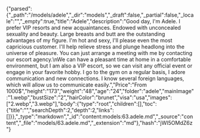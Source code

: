 {"parsed":{"_path":"/models/adele","_dir":"models","_draft":false,"_partial":false,"_locale":"","_empty":true,"title":"Adele","description":"Good day, I'm Adele. I prefer VIP resorts and new acquaintances. Endowed with unconcealed sexuality and beauty. Large breasts and butt are the outstanding advantages of my figure. I'm hot and sexy, I'll please even the most capricious customer. I'll help relieve stress and plunge headlong into the universe of pleasure. You can just arrange a meeting with me by contacting our escort agency.\nWe can have a pleasant time at home in a comfortable environment, but I am also a VIP escort, so we can visit any official event or engage in your favorite hobby. I go to the gym on a regular basis, I adore communication and new connections. I know several foreign languages, which will allow us to communicate easily.","Price":"From 1000$","height":"173","weight":"48","age":"24","folder":"adele","mainImage":"1.webp","bustSize":"2","hairColor":"brunet","visa":"usa","images":["2.webp","3.webp"],"body":{"type":"root","children":[],"toc":{"title":"","searchDepth":2,"depth":2,"links":[]}},"_type":"markdown","_id":"content:models:63.adele.md","_source":"content","_file":"models/63.adele.md","_extension":"md"},"hash":"jWI5OMdZ6z"}